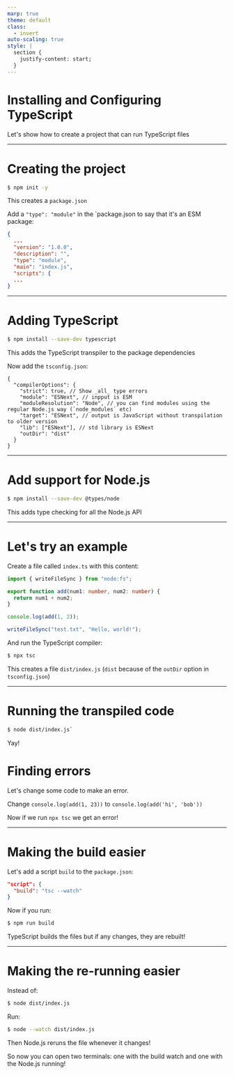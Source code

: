 ```yaml
---
marp: true
theme: default
class:
  - invert
auto-scaling: true
style: |
  section {
    justify-content: start;
  }
---
```


# Installing and Configuring TypeScript

Let's show how to create a project that can run TypeScript files

---

# Creating the project

```sh
$ npm init -y
```

This creates a `package.json`

Add a `"type": "module"` in the `package.json to say that it's an ESM package:

```json
{
  ...
  "version": "1.0.0",
  "description": "",
  "type": "module",
  "main": "index.js",
  "scripts": {
  ...
}
```

---

# Adding TypeScript

```sh
$ npm install --save-dev typescript
```

This adds the TypeScript transpiler to the package dependencies

Now add the `tsconfig.json`:

```jsonc
{
  "compilerOptions": {
    "strict": true, // Show _all_ type errors
    "module": "ESNext", // inpput is ESM
    "moduleResolution": "Node", // you can find modules using the regular Node.js way (`node_modules` etc)
    "target": "ESNext", // output is JavaScript without transpilation to older version
    "lib": ["ESNext"], // std library is ESNext
    "outDir": "dist"
  }
}
```

---

# Add support for Node.js

```sh
$ npm install --save-dev @types/node
```

This adds type checking for all the Node.js API

---

# Let's try an example

Create a file called `index.ts` with this content:

```ts
import { writeFileSync } from "node:fs";

export function add(num1: number, num2: number) {
  return num1 + num2;
}

console.log(add(1, 2));

writeFileSync("test.txt", "Hello, world!");
```

And run the TypeScript compiler:

```sh
$ npx tsc
```

This creates a file `dist/index.js` (`dist` because of the `outDir` option in `tsconfig.json`)

---

# Running the transpiled code

```sh
$ node dist/index.js`
```

Yay!

# Finding errors

Let's change some code to make an error.

Change `console.log(add(1, 23))` to `console.log(add('hi', 'bob'))`

Now if we run `npx tsc` we get an error!

---

# Making the build easier

Let's add a script `build` to the `package.json`:

```json
"script": {
  "build": "tsc --watch"
}
```

Now if you run:

```sh
$ npm run build
```

TypeScript builds the files but if any changes, they are rebuilt!

---

# Making the re-running easier

Instead of:

```sh
$ node dist/index.js
```

Run:

```sh
$ node --watch dist/index.js
```

Then Node.js reruns the file whenever it changes!

So now you can open two terminals: one with the build watch and one with the Node.js running!

